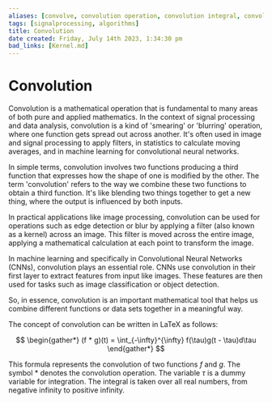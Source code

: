 ```yaml
---
aliases: [convolve, convolution operation, convolution integral, convolution integration]
tags: [signalprocessing, algorithms]
title: Convolution
date created: Friday, July 14th 2023, 1:34:30 pm
bad_links: [Kernel.md]
---
```

# Convolution

Convolution is a mathematical operation that is fundamental to many areas of both pure and applied mathematics. In the context of signal processing and data analysis, convolution is a kind of 'smearing' or 'blurring' operation, where one function gets spread out across another. It's often used in image and signal processing to apply filters, in statistics to calculate moving averages, and in machine learning for convolutional neural networks.

In simple terms, convolution involves two functions producing a third function that expresses how the shape of one is modified by the other. The term 'convolution' refers to the way we combine these two functions to obtain a third function. It's like blending two things together to get a new thing, where the output is influenced by both inputs.

In practical applications like image processing, convolution can be used for operations such as edge detection or blur by applying a filter (also known as a kernel) across an image. This filter is moved across the entire image, applying a mathematical calculation at each point to transform the image.

In machine learning and specifically in Convolutional Neural Networks (CNNs), convolution plays an essential role. CNNs use convolution in their first layer to extract features from input like images. These features are then used for tasks such as image classification or object detection.

So, in essence, convolution is an important mathematical tool that helps us combine different functions or data sets together in a meaningful way.

The concept of convolution can be written in LaTeX as follows:

$$
\begin{gather*} 
(f * g)(t) = \int_{-\infty}^{\infty} f(\tau)g(t - \tau)d\tau
\end{gather*}
$$

This formula represents the convolution of two functions $f$ and $g$. The symbol $*$ denotes the convolution operation. The variable $\tau$ is a dummy variable for integration. The integral is taken over all real numbers, from negative infinity to positive infinity.